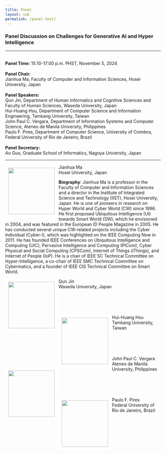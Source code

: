 ```yaml
---
title: Panel
layout: sub
permalink: /panel-test/
--- 
```


<h3>Panel Discussion on Challenges for Generative AI and Hyper Intelligence</h3>
<hr/>
<br/><b>Panel Time:</b> 15:10-17:00 p.m. PHST, November 5, 2024
<br/> <br/><b>Panel Chair: </b>
<br/>Jianhua Ma, Faculty of Computer and Information Sciences, Hosei University, Japan
<br/><br/><b>Panel Speakers: </b>
<br/>Qun Jin, Department of Human Informatics and Cognitive Sciences and Faculty of Human Sciences, Waseda University, Japan
<br/>Hui-Huang Hsu, Department of Computer Science and Information Engineering, Tamkang University, Taiwan
<br/>John Paul C. Vergara, Department of Information Systems and Computer Science, Ateneo de Manila University, Philippines
<br/>Paulo F. Pires, Department of Computer Science, University of Coimbra, Federal University of Rio de Janeiro, Brazil
<br/><br/><b>Panel Secretary: </b>
<br/>Ao Guo, Graduate School of Informatics, Nagoya University, Japan
<br/>

<hr/>

<img src="/2024/assets/images/panel_speaker/jianhua_ma.jpg" align="left" style="border:10px solid white" width="150">
Jianhua Ma<br/> Hosei University, Japan
 <p>
 <b>Biography</b>: Jianhua Ma is a professor in the Faculty of Computer and Information Sciences and a director in the Institute of Integrated Science and Technology (IIST), Hosei University, Japan. He is one of pioneers in research on Hyper World and Cyber World (CW) since 1996. He first proposed Ubiquitous Intelligence (UI) towards Smart World (SW), which he envisioned in 2004, and was featured in the European ID People Magazine in 2005. He has conducted several unique CW-related projects including the Cyber Individual (Cyber-I), which was highlighted on the IEEE Computing Now in 2011. He has founded IEEE Conferences on Ubiquitous Intelligence and Computing (UIC), Pervasive Intelligence and Computing (PICom), Cyber Physical and Social Computing (CPSCom), Internet of Things (iThings), and Internet of People (IoP). He is a chair of IEEE SC Technical Committee on Hyper-Intelligence, a co-chair of IEEE SMC Technical Committee on Cybermatics, and a founder of IEEE CIS Technical Committee on Smart World.
 </p>
 
 <img src="/2024/assets/images/panel_speaker/qun_jin.jpeg" align="left" style="border:10px solid white" width="150">
Qun Jin<br/> Waseda University, Japan
 <p>
<br/>
<br/>
<br/>
<br/>
 <img src="/2024/assets/images/panel_speaker/hui-huang_hsu.jpg" align="left" style="border:10px solid white" width="150">
Hui-Huang Hsu<br/> Tamkang University, Taiwan
 <p>
<br/>
<br/>
<br/>
<br/>
<img src="/2024/assets/images/panel_speaker/john_vergara.jpg" align="left" style="border:10px solid white" width="150">
John Paul C. Vergara<br/> Ateneo de Manila University, Philippines
<p>
<br/>
<br/>
<br/>
<br/>
<img src="/2024/assets/images/panel_speaker/paulo_pires.jpg" align="left" style="border:10px solid white" width="150">
Paulo F. Pires<br/> Federal University of Rio de Janeiro, Brazil
 <p>
